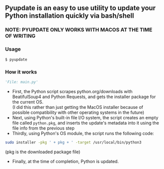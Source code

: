 ## Pyupdate is an easy to use utility to update your Python installation quickly via bash/shell
### NOTE: PYUPDATE ONLY WORKS WITH MACOS AT THE TIME OF WRITING
### Usage
```shell
$ pyupdate
```

### How it works
```python
'File: main.py'
```
- First, the Python script scrapes python.org/downloads with BeatifulSoup4 and Python Requests, and gets the installer package for the current OS. \
(I did this rather than just getting the MacOS installer because of possible compatibility with other operating systems in the future)
- Next, using Python's built-in file I/O system, the script creates an empty file called `python.pkg`, and inserts the update's metadata into it using the file info from the previous step
- Thirdly, using Python's OS module, the script runs the following code:
```bash
sudo installer -pkg ' + pkg + ' -target /usr/local/bin/python3
```
(pkg is the downloaded package file)
- Finally, at the time of completion, Python is updated.
